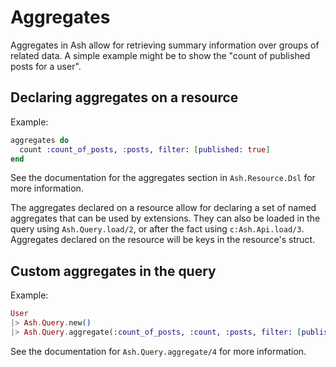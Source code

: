 # Aggregates

Aggregates in Ash allow for retrieving summary information over groups of related data. A simple example might be to show the "count of published posts for a user".

## Declaring aggregates on a resource

Example:

```elixir
aggregates do
  count :count_of_posts, :posts, filter: [published: true]
end
```

See the documentation for the aggregates section in `Ash.Resource.Dsl` for more information.

The aggregates declared on a resource allow for declaring a set of named aggregates that can be used by extensions.
They can also be loaded in the query using `Ash.Query.load/2`, or after the fact using `c:Ash.Api.load/3`. Aggregates declared on the resource will be keys in the resource's struct.

## Custom aggregates in the query

Example:

```elixir
User
|> Ash.Query.new()
|> Ash.Query.aggregate(:count_of_posts, :count, :posts, filter: [published: true])
```

See the documentation for `Ash.Query.aggregate/4` for more information.
